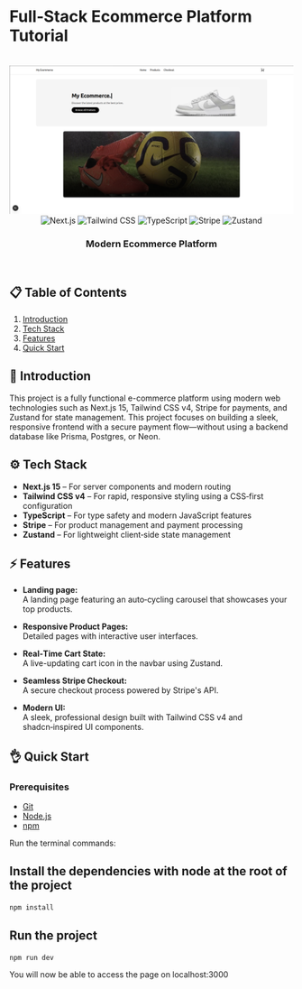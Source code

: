 # Full‑Stack Ecommerce Platform Tutorial

<div align="center">
  <br />
  <a href="https://youtu.be/DLeAPn5-TIA" target="_blank">
    <img src="./banner.png" alt="Project Banner">
  </a>
  <br />
  <div>
    <img src="https://img.shields.io/badge/-Next.js-000?style=for-the-badge&logo=next.js" alt="Next.js" />
    <img src="https://img.shields.io/badge/-TailwindCSS-38B2AC?style=for-the-badge&logo=tailwindcss" alt="Tailwind CSS" />
    <img src="https://img.shields.io/badge/-TypeScript-3178C6?style=for-the-badge&logo=typescript" alt="TypeScript" />
    <img src="https://img.shields.io/badge/-Stripe-6772e5?style=for-the-badge&logo=stripe&logoColor=white" alt="Stripe" />
    <img src="https://img.shields.io/badge/-Zustand-000?style=for-the-badge" alt="Zustand" />
  </div>
  <h3 align="center">Modern Ecommerce Platform</h3>
  <br />
</div>

## 📋 Table of Contents

1. [Introduction](#introduction)
2. [Tech Stack](#tech-stack)
3. [Features](#features)
4. [Quick Start](#quick-start)

## 🚀 Introduction

This project is a fully functional e-commerce platform using modern web technologies such as Next.js 15, Tailwind CSS v4, Stripe for payments, and Zustand for state management. This project focuses on building a sleek, responsive frontend with a secure payment flow—without using a backend database like Prisma, Postgres, or Neon.

## ⚙️ Tech Stack

-   **Next.js 15** – For server components and modern routing
-   **Tailwind CSS v4** – For rapid, responsive styling using a CSS‑first configuration
-   **TypeScript** – For type safety and modern JavaScript features
-   **Stripe** – For product management and payment processing
-   **Zustand** – For lightweight client‑side state management

## ⚡️ Features

-   **Landing page:**  
    A landing page featuring an auto‑cycling carousel that showcases your top products.

-   **Responsive Product Pages:**  
    Detailed pages with interactive user interfaces.

-   **Real‑Time Cart State:**  
    A live-updating cart icon in the navbar using Zustand.

-   **Seamless Stripe Checkout:**  
    A secure checkout process powered by Stripe's API.

-   **Modern UI:**  
    A sleek, professional design built with Tailwind CSS v4 and shadcn‑inspired UI components.

## 👌 Quick Start

### Prerequisites

-   [Git](https://git-scm.com/)
-   [Node.js](https://nodejs.org/en/)
-   [npm](https://www.npmjs.com/)

Run the terminal commands:

## Install the dependencies with node at the root of the project

```sh
npm install
```

## Run the project

```sh
npm run dev
```

You will now be able to access the page on localhost:3000
